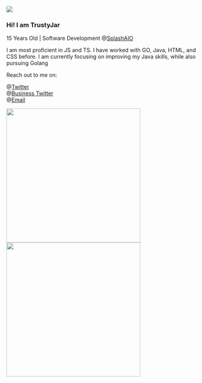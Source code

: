 ![](https://media.discordapp.net/attachments/935556275696185454/970897128203374673/Untitled_design.gif)

### Hi! I am TrustyJar

15 Years Old | Software Development @[SplashAIO](https://splashbots.hyper.co/)

I am most proficient in JS and TS. I have worked with GO, Java, HTML, and CSS before. I am currently focusing on improving my Java skills, while also pursuing Golang 

Reach out to me on:

@[Twitter](https://twitter.com/TrustyJar1234) <br>
@[Business Twitter](https://twitter.com/splash_aio) <br>
@[Email](mailto:admin@trustyjar.com) <br>

<img src="https://wakatime.com/share/@70382529-6aad-4c01-9b85-9e429842bf84/82817e08-cb0d-4f61-9164-8ec981783078.svg" width="350" height="350"><img src="https://wakatime.com/share/@70382529-6aad-4c01-9b85-9e429842bf84/d7e18e4c-de1f-4b5f-a44b-88ad64c7228d.svg" width="350" height="350">
